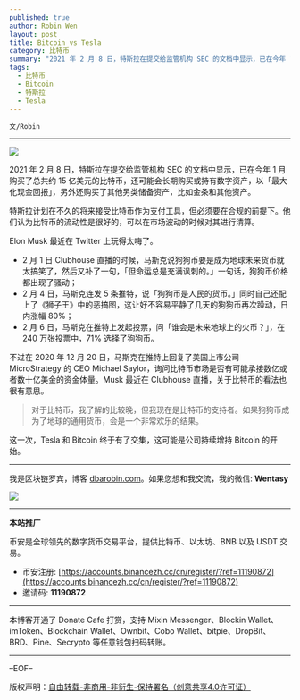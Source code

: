 ```yaml
---
published: true
author: Robin Wen
layout: post
title: Bitcoin vs Tesla
category: 比特币
summary: "2021 年 2 月 8 日，特斯拉在提交给监管机构 SEC 的文档中显示，已在今年 1 月购买了总共约 15 亿美元的比特币，还可能会长期购买或持有数字资产，以「最大化现金回报」，另外还购买了其他另类储备资产，比如金条和其他资产。特斯拉计划在不久的将来接受比特币作为支付工具，但必须要在合规的前提下。他们认为比特币的流动性是很好的，可以在市场波动的时候对其进行清算。这一次，Tesla 和 Bitcoin 终于有了交集，这可能是公司持续增持 Bitcoin 的开始。"
tags:
  - 比特币
  - Bitcoin
  - 特斯拉
  - Tesla
---
```


`文/Robin`

***

![](https://cdn.dbarobin.com/i52l8li.png)

2021 年 2 月 8 日，特斯拉在提交给监管机构 SEC 的文档中显示，已在今年 1 月购买了总共约 15 亿美元的比特币，还可能会长期购买或持有数字资产，以「最大化现金回报」，另外还购买了其他另类储备资产，比如金条和其他资产。

特斯拉计划在不久的将来接受比特币作为支付工具，但必须要在合规的前提下。他们认为比特币的流动性是很好的，可以在市场波动的时候对其进行清算。

Elon Musk 最近在 Twitter 上玩得太嗨了。

* 2 月 1 日 Clubhouse 直播的时候，马斯克说狗狗币要是成为地球未来货币就太搞笑了，然后又补了一句，「但命运总是充满讽刺的。」一句话，狗狗币价格都出现了骚动；
* 2 月 4 日，马斯克连发 5 条推特，说「狗狗币是人民的货币。」同时自己还配上了《狮子王》中的恶搞图，这让好不容易平静了几天的狗狗币再次躁动，日内涨幅 80%；
* 2 月 6 日，马斯克在推特上发起投票，问「谁会是未来地球上的火币？」，在 240 万张投票中，71% 选择了狗狗币。

不过在 2020 年 12 月 20 日，马斯克在推特上回复了美国上市公司 MicroStrategy 的 CEO Michael Saylor，询问比特币市场是否有可能承接数亿或者数十亿美金的资金体量。Musk 最近在 Clubhouse 直播，关于比特币的看法也很有意思。

> 对于比特币，我了解的比较晚，但我现在是比特币的支持者。如果狗狗币成为了地球的通用货币，会是一个非常欢乐的结果。

这一次，Tesla 和 Bitcoin 终于有了交集，这可能是公司持续增持 Bitcoin 的开始。

***

我是区块链罗宾，博客 [dbarobin.com](https://dbarobin.com/)。如果您想和我交流，我的微信: **Wentasy**

![](https://cdn.dbarobin.com/v4yywe2.png)

***

**本站推广**

币安是全球领先的数字货币交易平台，提供比特币、以太坊、BNB 以及 USDT 交易。

* 币安注册: [https://accounts.binancezh.cc/cn/register/?ref=11190872](https://accounts.binancezh.cc/cn/register/?ref=11190872)
* 邀请码: **11190872**

***

本博客开通了 Donate Cafe 打赏，支持 Mixin Messenger、Blockin Wallet、imToken、Blockchain Wallet、Ownbit、Cobo Wallet、bitpie、DropBit、BRD、Pine、Secrypto 等任意钱包扫码转账。

<center>
    <div class="--donate-button"
         data-button-id="f8b9df0d-af9a-460d-8258-d3f435445075"
    ></div>
</center>

***

–EOF–

版权声明：[自由转载-非商用-非衍生-保持署名（创意共享4.0许可证）](http://creativecommons.org/licenses/by-nc-nd/4.0/deed.zh)